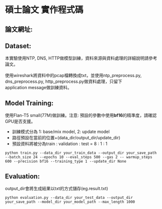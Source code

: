 # 碩士論文 實作程式碼
## 論文網址:
## Dataset:
本實驗使用NTP, DNS, HTTP做模型訓練，資料來源與資料處理的詳細說明請參考論文。\
\
使用wireshark將資料中的pcap檔轉換成txt，並使用ntp_preprocess.py, dns_preprocess.py, http_preprocess.py做資料處理，只留下<br>application message做訓練資料。
## Model Training:
使用Flan-T5 small(77M)做訓練。注意: 預設的參數中使用**bf16**的精準度，請確認GPU是否支援。

* 訓練模式分為 1: base/mix model, 2: update model
* 路徑預設在當前的位置+(data_dir/output_dir/update_dir)
* 預設資料將被分為train : validation : test = 8 : 1 : 1
``` shell
python train.py --data_dir your_train_data --output_dir your_save_path --batch_size 24 --epochs 10 --eval_steps 500 --gas 2 -- warmup_steps 600 --precision bf16 --training_type 1 --update_dir None
```
## Evaluation:
output_dir會將生成結果以txt的方式儲存(eg.result.txt)
``` shell
python evaluation.py --data_dir your_test_data --output_dir your_save_path --model_dir your_model_path --max_length 1000
```
